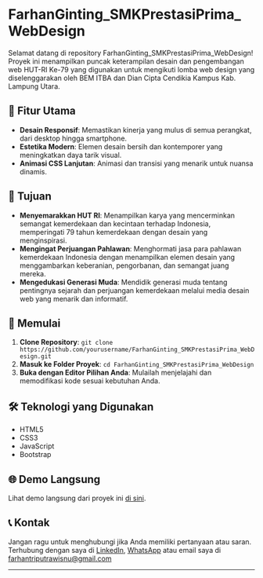 # FarhanGinting_SMKPrestasiPrima_WebDesign

Selamat datang di repository FarhanGinting_SMKPrestasiPrima_WebDesign! Proyek ini menampilkan puncak keterampilan desain dan pengembangan web HUT-RI Ke-79 yang digunakan untuk mengikuti lomba web design yang diselenggarakan oleh BEM ITBA dan Dian Cipta Cendikia Kampus Kab. Lampung Utara. 

## 🌟 Fitur Utama

- **Desain Responsif**: Memastikan kinerja yang mulus di semua perangkat, dari desktop hingga smartphone.
- **Estetika Modern**: Elemen desain bersih dan kontemporer yang meningkatkan daya tarik visual.
- **Animasi CSS Lanjutan**: Animasi dan transisi yang menarik untuk nuansa dinamis.

## 🎯 Tujuan

- **Menyemarakkan HUT RI**: Menampilkan karya yang mencerminkan semangat kemerdekaan dan kecintaan terhadap Indonesia, memperingati 79 tahun kemerdekaan dengan desain yang menginspirasi.
- **Mengingat Perjuangan Pahlawan**: Menghormati jasa para pahlawan kemerdekaan Indonesia dengan menampilkan elemen desain yang menggambarkan keberanian, pengorbanan, dan semangat juang mereka.
- **Mengedukasi Generasi Muda**: Mendidik generasi muda tentang pentingnya sejarah dan perjuangan kemerdekaan melalui media desain web yang menarik dan informatif.


## 🚀 Memulai

1. **Clone Repository**: `git clone https://github.com/yourusername/FarhanGinting_SMKPrestasiPrima_WebDesign.git`
2. **Masuk ke Folder Proyek**: `cd FarhanGinting_SMKPrestasiPrima_WebDesign`
3. **Buka dengan Editor Pilihan Anda**: Mulailah menjelajahi dan memodifikasi kode sesuai kebutuhan Anda.

## 🛠️ Teknologi yang Digunakan

- HTML5
- CSS3
- JavaScript
- Bootstrap

## 🌐 Demo Langsung

Lihat demo langsung dari proyek ini [di sini](#https://farhanginting.github.io/FarhanGinting_SMKPrestasiPrima_WebDesign/).

## 📞 Kontak

Jangan ragu untuk menghubungi jika Anda memiliki pertanyaan atau saran. Terhubung dengan saya di [LinkedIn](#https://www.linkedin.com/in/farhan-ginting?utm_source=share&utm_campaign=share_via&utm_content=profile&utm_medium=android_app), [WhatsApp](#https://wa.me/085794413252) atau email saya di farhantriputrawisnu@gmail.com

---



